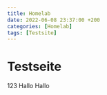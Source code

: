 ```yaml
---
title: Homelab
date: 2022-06-08 23:37:00 +200
categories: [Homelab]
tags: [Testsite]
---
```


# Testseite
123
Hallo Hallo